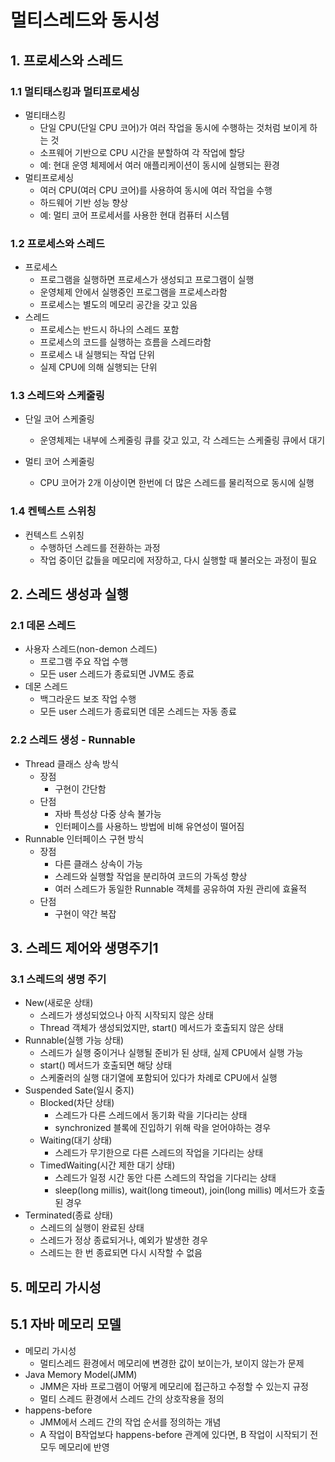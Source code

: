 # 멀티스레드와 동시성

## 1. 프로세스와 스레드

### 1.1 멀티태스킹과 멀티프로세싱

- 멀티태스킹
    - 단일 CPU(단일 CPU 코어)가 여러 작업을 동시에 수행하는 것처럼 보이게 하는 것
    - 소프웨어 기반으로 CPU 시간을 분할하여 각 작업에 할당
    - 예: 현대 운영 체제에서 여러 애플리케이션이 동시에 실행되는 환경
- 멀티프로세싱
    - 여러 CPU(여러 CPU 코어)를 사용하여 동시에 여러 작업을 수행
    - 하드웨어 기반 성능 향상
    - 예: 멀티 코어 프로세서를 사용한 현대 컴퓨터 시스템

### 1.2 프로세스와 스레드

- 프로세스
    - 프로그램을 실행하면 프로세스가 생성되고 프로그램이 실행
    - 운영체제 안에서 실행중인 프로그램을 프로세스라함
    - 프로세스는 별도의 메모리 공간을 갖고 있음
- 스레드
    - 프로세스는 반드시 하나의 스레드 포함
    - 프로세스의 코드를 실행하는 흐름을 스레드라함
    - 프로세스 내 실행되는 작업 단위
    - 실제 CPU에 의해 실행되는 단위

### 1.3 스레드와 스케줄링

- 단일 코어 스케줄링
    - 운영체제는 내부에 스케줄링 큐를 갖고 있고, 각 스레드는 스케줄링 큐에서 대기

- 멀티 코어 스케줄링
    - CPU 코어가 2개 이상이면 한번에 더 많은 스레드를 물리적으로 동시에 실행

### 1.4 켄텍스트 스위칭

- 컨텍스트 스위칭
    - 수행하던 스레드를 전환하는 과정
    - 작업 중이던 값들을 메모리에 저장하고, 다시 실행할 때 불러오는 과정이 필요

## 2. 스레드 생성과 실행

### 2.1 데몬 스레드

- 사용자 스레드(non-demon 스레드)
    - 프로그램 주요 작업 수행
    - 모든 user 스레드가 종료되면 JVM도 종료
- 데몬 스레드
    - 백그라운드 보조 작업 수행
    - 모든 user 스레드가 종료되면 데몬 스레드는 자동 종료

### 2.2 스레드 생성 - Runnable

- Thread 클래스 상속 방식
    - 장점
        - 구현이 간단함
    - 단점
        - 자바 특성상 다중 상속 불가능
        - 인터페이스를 사용하느 방법에 비해 유연성이 떨어짐
- Runnable 인터페이스 구현 방식
    - 장점
        - 다른 클래스 상속이 가능
        - 스레드와 실행할 작업을 분리하여 코드의 가독성 향상
        - 여러 스레드가 동일한 Runnable 객체를 공유하여 자원 관리에 효율적
    - 단점
        - 구현이 약간 복잡

## 3. 스레드 제어와 생명주기1

### 3.1 스레드의 생명 주기

- New(새로운 상태)
    - 스레드가 생성되었으나 아직 시작되지 않은 상태
    - Thread 객체가 생성되었지만, start() 메서드가 호출되지 않은 상태
- Runnable(실행 가능 상태)
    - 스레드가 실행 중이거나 실행될 준비가 된 상태, 실제 CPU에서 실행 가능
    - start() 메서드가 호출되면 해당 상태
    - 스케줄러의 실행 대기열에 포함되어 있다가 차례로 CPU에서 실행
- Suspended Sate(일시 중지)
    - Blocked(차단 상태)
        - 스레드가 다른 스레드에서 동기화 락을 기다리는 상태
        - synchronized 블록에 진입하기 위해 락을 얻어야하는 경우
    - Waiting(대기 상태)
        - 스레드가 무기한으로 다른 스레드의 작업을 기다리는 상태
    - TimedWaiting(시간 제한 대기 상태)
        - 스레드가 일정 시간 동안 다른 스레드의 작업을 기다리는 상태
        - sleep(long millis), wait(long timeout), join(long millis) 메서드가 호출된 경우
- Terminated(종료 상태)
    - 스레드의 실행이 완료된 상태
    - 스레드가 정상 종료되거나, 예외가 발생한 경우
    - 스레드는 한 번 종료되면 다시 시작할 수 없음

## 5. 메모리 가시성

## 5.1 자바 메모리 모델

- 메모리 가시성
    - 멀티스레드 환경에서 메모리에 변경한 값이 보이는가, 보이지 않는가 문제
- Java Memory Model(JMM)
    - JMM은 자바 프로그램이 어떻게 메모리에 접근하고 수정할 수 있는지 규정
    - 멀티 스레드 환경에서 스레드 간의 상호작용을 정의
- happens-before
    - JMM에서 스레드 간의 작업 순서를 정의하는 개념
    - A 작업이 B작업보다 happens-before 관계에 있다면, B 작업이 시작되기 전 모두 메모리에 반영 